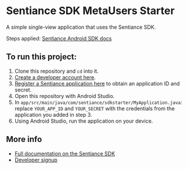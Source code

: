 # Sentiance SDK MetaUsers Starter

A simple single-view application that uses the Sentiance SDK.
   
Steps applied: [Sentiance Android SDK docs](https://developers.sentiance.com/docs/sdk/android/integration)

## To run this project:

1.  Clone this repository and `cd` into it.
2.  [Create a developer account here](https://developers.sentiance.com).
3.  [Register a Sentiance application here](https://developers.sentiance.com/apps) to obtain an application ID and secret.
4.  Open this repository with Android Studio.
5.  In `app/src/main/java/com/sentiance/sdkstarter/MyApplication.java`: replace `YOUR_APP_ID` and `YOUR_SECRET` with the credentials from the application you added in step 3.
6.  Using Android Studio, run the application on your device.

## More info

- [Full documentation on the Sentiance SDK](https://audience.sentiance.com/docs)
- [Developer signup](https://audience.sentiance.com/developers)

